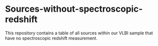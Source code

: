 # Sources-without-spectroscopic-redshift
This repository contains a table of all sources within our VLBI sample that have no spectroscopic redshift measurement.
